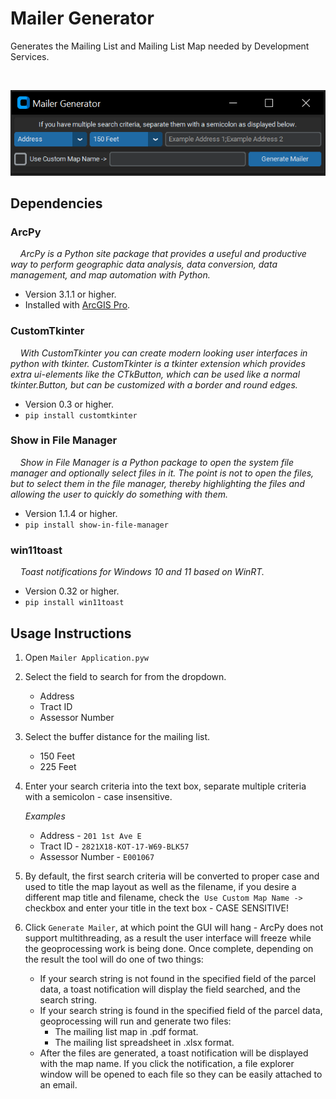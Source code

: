 # Mailer Generator
Generates the Mailing List and Mailing List Map needed by Development Services.  

<br>

![Mailer](screenshot/screenshot.png)

## Dependencies

### ArcPy

&nbsp;&nbsp;&nbsp;&nbsp;*ArcPy is a Python site package that provides a useful and productive way to perform geographic data analysis, data conversion, data management, and map automation with Python.*
* Version 3.1.1 or higher.
* Installed with [ArcGIS Pro](https://www.esri.com/en-us/arcgis/products/arcgis-pro/overview).

### CustomTkinter

&nbsp;&nbsp;&nbsp;&nbsp;*With CustomTkinter you can create modern looking user interfaces in python with tkinter. CustomTkinter is a tkinter extension which provides extra ui-elements like the CTkButton, which can be used like a normal tkinter.Button, but can be customized with a border and round edges.*
* Version 0.3 or higher.
* `pip install customtkinter`

### Show in File Manager

&nbsp;&nbsp;&nbsp;&nbsp;*Show in File Manager is a Python package to open the system file manager and optionally select files in it. The point is not to open the files, but to select them in the file manager, thereby highlighting the files and allowing the user to quickly do something with them.*
* Version 1.1.4 or higher.
* `pip install show-in-file-manager`

### win11toast

&nbsp;&nbsp;&nbsp;&nbsp;*Toast notifications for Windows 10 and 11 based on WinRT.*
* Version 0.32 or higher.
* `pip install win11toast`

## Usage Instructions

1. Open `Mailer Application.pyw`
2. Select the field to search for from the dropdown.
    * Address
    * Tract ID
    * Assessor Number
3. Select the buffer distance for the mailing list.
    * 150 Feet
    * 225 Feet
4. Enter your search criteria into the text box, separate multiple criteria with a semicolon - case insensitive.

    *Examples*
    * Address - `201 1st Ave E`
    * Tract ID - `2821X18-KOT-17-W69-BLK57`
    * Assessor Number - `E001067`
5. By default, the first search criteria will be converted to proper case and used to title the map layout as well as the filename, if you desire a different map title and filename, check the &nbsp;`Use Custom Map Name ->` checkbox and enter your title in the text box - CASE SENSITIVE!
6. Click `Generate Mailer`, at which point the GUI will hang - ArcPy does not support multithreading, as a result the user interface will freeze while the geoprocessing work is being done.  Once complete, depending on the result the tool will do one of two things:
    * If your search string is not found in the specified field of the parcel data, a toast notification will display the field searched, and the search string.
    * If your search string is found in the specified field of the parcel data, geoprocessing will run and generate two files:
        * The mailing list map in .pdf format.
        * The mailing list spreadsheet in .xlsx format.
    * After the files are generated, a toast notification will be displayed with the map name.  If you click the notification, a file explorer window will be opened to each file so they can be easily attached to an email.
